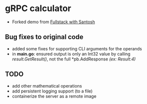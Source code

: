 # gRPC calculator
 - Forked demo from [Fullstack with Santosh](https://santoshk.dev/posts/2022/grpc-for-absolute-beginners-in-go/)

## Bug fixes to original code
* added some fixes for supporting CLI arguments for the operands
* in **main.go**: ensured output is only an Int32 value by calling _result.GetResult()_, not the full *pb.AddResponse _(ex: Result:4)_

## TODO
* add other mathematical operations
* add persistent logging support (to a file)
* containerize the server as a remote image